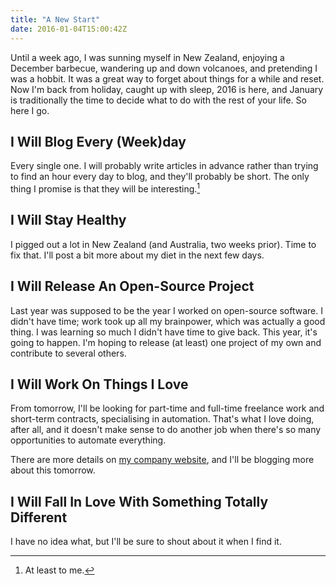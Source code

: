 ```yaml
---
title: "A New Start"
date: 2016-01-04T15:00:42Z
---
```


Until a week ago, I was sunning myself in New Zealand, enjoying a December barbecue, wandering up and down volcanoes, and pretending I was a hobbit. It was a great way to forget about things for a while and reset. Now I'm back from holiday, caught up with sleep, 2016 is here, and January is traditionally the time to decide what to do with the rest of your life. So here I go.

<!--more-->

## I Will Blog Every (Week)day
Every single one. I will probably write articles in advance rather than trying to find an hour every day to blog, and they'll probably be short. The only thing I promise is that they will be interesting.[^1]

[^1]: At least to me.

## I Will Stay Healthy
I pigged out a lot in New Zealand (and Australia, two weeks prior). Time to fix that. I'll post a bit more about my diet in the next few days.

## I Will Release An Open-Source Project
Last year was supposed to be the year I worked on open-source software. I didn't have time; work took up all my brainpower, which was actually a good thing. I was learning so much I didn't have time to give back. This year, it's going to happen. I'm hoping to release (at least) one project of my own and contribute to several others.

## I Will Work On Things I Love
From tomorrow, I'll be looking for part-time and full-time freelance work and short-term contracts, specialising in automation. That's what I love doing, after all, and it doesn't make sense to do another job when there's so many opportunities to automate everything.

There are more details on [my company website][Noodle Sandwich], and I'll be blogging more about this tomorrow.

[Noodle Sandwich]: http://noodlesandwich.com/

## I Will Fall In Love With Something Totally Different
I have no idea what, but I'll be sure to shout about it when I find it.
